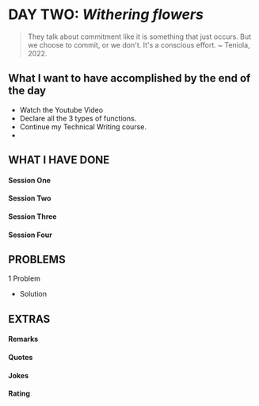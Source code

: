 # DAY TWO: _Withering flowers_

> They talk about commitment
> like it is something that just occurs.
> But we choose to commit, or we don't.
> It's a conscious effort.
> ~ Teniola, 2022.

## What I want to have accomplished by the end of the day

- Watch the Youtube Video
- Declare all the 3 types of functions.
- Continue my Technical Writing course.
-

## WHAT I HAVE DONE

#### Session One

#### Session Two

#### Session Three

#### Session Four

## PROBLEMS

1 Problem

- Solution

## EXTRAS

#### Remarks

#### Quotes

#### Jokes

#### Rating
